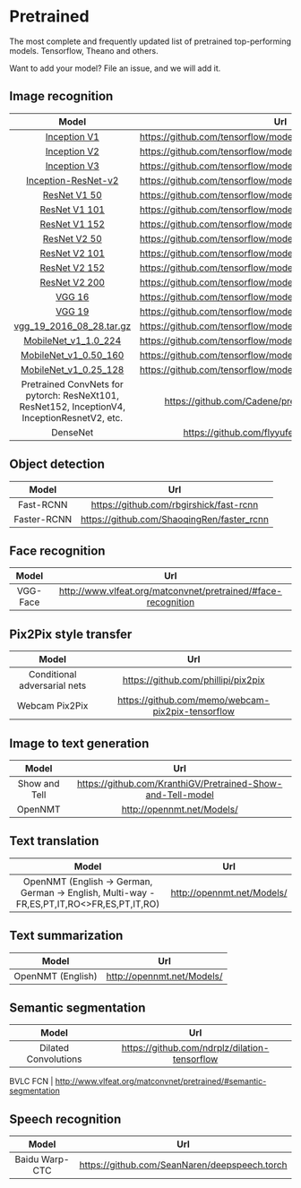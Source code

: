 # Pretrained

The most complete and frequently updated list of pretrained top-performing models. Tensorflow, Theano and others. 

Want to add your model? File an issue, and we will add it.

## Image recognition

Model | Url  | 
:----:|:------------:|
[Inception V1](http://arxiv.org/abs/1409.4842v1)| https://github.com/tensorflow/models/tree/master/slim#Pretrained
[Inception V2](http://arxiv.org/abs/1502.03167)|https://github.com/tensorflow/models/tree/master/slim#Pretrained
[Inception V3](http://arxiv.org/abs/1512.00567)|https://github.com/tensorflow/models/tree/master/slim#Pretrained
[Inception-ResNet-v2](http://arxiv.org/abs/1602.07261)| https://github.com/tensorflow/models/tree/master/slim#Pretrained
[ResNet V1 50](https://arxiv.org/abs/1512.03385)|https://github.com/tensorflow/models/tree/master/slim#Pretrained
[ResNet V1 101](https://arxiv.org/abs/1512.03385)|https://github.com/tensorflow/models/tree/master/slim#Pretrained
[ResNet V1 152](https://arxiv.org/abs/1512.03385)| https://github.com/tensorflow/models/tree/master/slim#Pretrained
[ResNet V2 50](https://arxiv.org/abs/1603.05027) | https://github.com/tensorflow/models/tree/master/slim#Pretrained
[ResNet V2 101](https://arxiv.org/abs/1603.05027)|https://github.com/tensorflow/models/tree/master/slim#Pretrained
[ResNet V2 152](https://arxiv.org/abs/1603.05027) | https://github.com/tensorflow/models/tree/master/slim#Pretrained 
[ResNet V2 200](https://arxiv.org/abs/1603.05027)|https://github.com/tensorflow/models/tree/master/slim#Pretrained
[VGG 16](http://arxiv.org/abs/1409.1556.pdf)|https://github.com/tensorflow/models/tree/master/slim#Pretrained
[VGG 19](http://arxiv.org/abs/1409.1556.pdf)|https://github.com/tensorflow/models/tree/master/slim#Pretrained
[vgg_19_2016_08_28.tar.gz](http://download.tensorflow.org/models/vgg_19_2016_08_28.tar.gz)|https://github.com/tensorflow/models/tree/master/slim#Pretrained
[MobileNet_v1_1.0_224](https://arxiv.org/pdf/1704.04861.pdf)|https://github.com/tensorflow/models/tree/master/slim#Pretrained
[MobileNet_v1_0.50_160](https://arxiv.org/pdf/1704.04861.pdf)|https://github.com/tensorflow/models/tree/master/slim#Pretrained
[MobileNet_v1_0.25_128](https://arxiv.org/pdf/1704.04861.pdf)|https://github.com/tensorflow/models/tree/master/slim#Pretrained
Pretrained ConvNets for pytorch: ResNeXt101, ResNet152, InceptionV4, InceptionResnetV2, etc. | https://github.com/Cadene/pretrained-models.pytorch
DenseNet | https://github.com/flyyufelix/DenseNet-Keras 


## Object detection

Model | Url  | 
:----:|:------------:|
Fast-RCNN | https://github.com/rbgirshick/fast-rcnn
Faster-RCNN | https://github.com/ShaoqingRen/faster_rcnn

## Face recognition
Model | Url  | 
:----:|:------------:|
VGG-Face |  http://www.vlfeat.org/matconvnet/pretrained/#face-recognition

## Pix2Pix style transfer
Model | Url  | 
:----:|:------------:|
Conditional adversarial nets | https://github.com/phillipi/pix2pix
Webcam Pix2Pix | https://github.com/memo/webcam-pix2pix-tensorflow

## Image to text generation
Model | Url  | 
:----:|:------------:|
Show and Tell | https://github.com/KranthiGV/Pretrained-Show-and-Tell-model
OpenNMT  | http://opennmt.net/Models/

## Text translation
Model | Url  | 
:----:|:------------:|
OpenNMT (English -> German, German -> English, Multi-way - FR,ES,PT,IT,RO<>FR,ES,PT,IT,RO)  | http://opennmt.net/Models/



## Text summarization
Model | Url  | 
:----:|:------------:|
OpenNMT (English)  | http://opennmt.net/Models/

## Semantic segmentation
Model | Url  | 
:----:|:------------:|
Dilated Convolutions | https://github.com/ndrplz/dilation-tensorflow

BVLC FCN | http://www.vlfeat.org/matconvnet/pretrained/#semantic-segmentation


## Speech recognition

Model | Url  | 
:----:|:------------:|
Baidu Warp-CTC   | https://github.com/SeanNaren/deepspeech.torch




